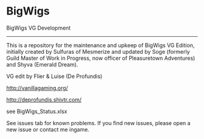 BigWigs
========

BigWigs VG Development
___________________________

This is a repository for the maintenance and upkeep of BigWigs VG Edition, initially created by Sulfuras of Mesmerize and updated by Soge (formerly Guild Master of Work in Progress, now officer of Pleasuretown Adventures) and Shyva (Emerald Dream).

VG edit by Flier & Luise (De Profundis)

http://vanillagaming.org/

http://deprofundis.shivtr.com/


see BigWigs_Status.xlsx

See issues tab for known problems. If you find new issues, please open a new issue or contact me ingame.
